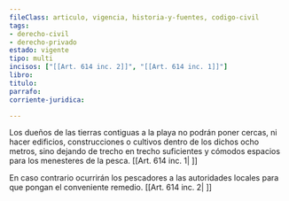 ```yaml
---
fileClass: articulo, vigencia, historia-y-fuentes, codigo-civil
tags:
- derecho-civil
- derecho-privado
estado: vigente
tipo: multi
incisos: ["[[Art. 614 inc. 2]]", "[[Art. 614 inc. 1]]"]
libro:
titulo:
parrafo:
corriente-juridica:

---
```

Los dueños de las tierras contiguas a la playa no podrán poner cercas, ni hacer edificios, construcciones o cultivos dentro de los dichos ocho metros, sino dejando de trecho en trecho suficientes y cómodos espacios para los menesteres de la pesca. [[Art. 614 inc. 1| ]]

En caso contrario ocurrirán los pescadores a las autoridades locales para que pongan el conveniente remedio. [[Art. 614 inc. 2| ]]